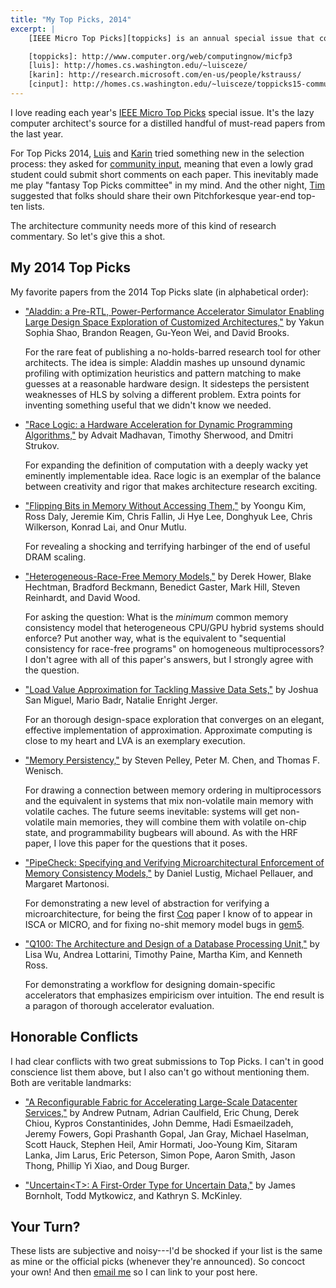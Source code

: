 ```yaml
---
title: "My Top Picks, 2014"
excerpt: |
    [IEEE Micro Top Picks][toppicks] is an annual special issue that collects the best of each year's computer architecture conferences. This year, [the][luis] [chairs][karin] experimented with a [community input process][cinput], which meant that even a lowly grad student could read the submissions and contribute comments. Here are my favorite papers from the year.

    [toppicks]: http://www.computer.org/web/computingnow/micfp3
    [luis]: http://homes.cs.washington.edu/~luisceze/
    [karin]: http://research.microsoft.com/en-us/people/kstrauss/
    [cinput]: http://homes.cs.washington.edu/~luisceze/toppicks15-community-input.md.html
---
```

I love reading each year's [IEEE Micro Top Picks][toppicks] special issue. It's the lazy computer architect's source for a distilled handful of must-read papers from the last year.

For Top Picks 2014, [Luis][] and [Karin][] tried something new in the selection process: they asked for [community input][cinput], meaning that even a lowly grad student could submit short comments on each paper. This inevitably made me play "fantasy Top Picks committee" in my mind. And the other night, [Tim][] suggested that folks should share their own Pitchforkesque year-end top-ten lists.

The architecture community needs more of this kind of research commentary. So let's give this a shot.

[toppicks]: http://www.computer.org/web/computingnow/micfp3
[luis]: http://homes.cs.washington.edu/~luisceze/
[karin]: http://research.microsoft.com/en-us/people/kstrauss/
[cinput]: http://homes.cs.washington.edu/~luisceze/toppicks15-community-input.md.html
[tim]: http://www.cs.ucsb.edu/~sherwood/

## My 2014 Top Picks

My favorite papers from the 2014 Top Picks slate (in alphabetical order):

* ["Aladdin: a Pre-RTL, Power-Performance Accelerator Simulator Enabling Large Design Space Exploration of Customized Architectures,"][aladdin] by Yakun Sophia Shao, Brandon Reagen, Gu-Yeon Wei, and David Brooks.

  For the rare feat of publishing a no-holds-barred research tool for other architects. The idea is simple: Aladdin mashes up unsound dynamic profiling with optimization heuristics and pattern matching to make guesses at a reasonable hardware design. It sidesteps the persistent weaknesses of HLS by solving a different problem. Extra points for inventing something useful that we didn't know we needed.

* ["Race Logic: a Hardware Acceleration for Dynamic Programming Algorithms,"][racelogic] by Advait Madhavan, Timothy Sherwood, and Dmitri Strukov.

  For expanding the definition of computation with a deeply wacky yet eminently implementable idea. Race logic is an exemplar of the balance between creativity and rigor that makes architecture research exciting.

* ["Flipping Bits in Memory Without Accessing Them,"][flipping] by Yoongu Kim, Ross Daly, Jeremie Kim, Chris Fallin, Ji Hye Lee, Donghyuk Lee, Chris Wilkerson, Konrad Lai, and Onur Mutlu.

  For revealing a shocking and terrifying harbinger of the end of useful DRAM scaling.

* ["Heterogeneous-Race-Free Memory Models,"][hrf] by Derek Hower, Blake Hechtman, Bradford Beckmann, Benedict Gaster, Mark Hill, Steven Reinhardt, and David Wood.

  For asking the question: What is the *minimum* common memory consistency model that heterogeneous CPU/GPU hybrid systems should enforce? Put another way, what is the equivalent to "sequential consistency for race-free programs" on homogeneous multiprocessors? I don't agree with all of this paper's answers, but I strongly agree with the question.

* ["Load Value Approximation for Tackling Massive Data Sets,"][lva] by Joshua San Miguel, Mario Badr, Natalie Enright Jerger.

  For an thorough design-space exploration that converges on an elegant, effective implementation of approximation. Approximate computing is close to my heart and LVA is an exemplary execution.

* ["Memory Persistency,"][persistency] by Steven Pelley, Peter M. Chen, and Thomas F. Wenisch.

  For drawing a connection between memory ordering in multiprocessors and the equivalent in systems that mix non-volatile main memory with volatile caches. The future seems inevitable: systems will get non-volatile main memories, they will combine them with volatile on-chip state, and programmability bugbears will abound. As with the HRF paper, I love this paper for the questions that it poses.

* ["PipeCheck: Specifying and Verifying Microarchitectural Enforcement of Memory Consistency Models,"][pipecheck] by Daniel Lustig, Michael Pellauer, and Margaret Martonosi.

  For demonstrating a new level of abstraction for verifying a microarchitecture, for being the first [Coq][] paper I know of to appear in ISCA or MICRO, and for fixing no-shit memory model bugs in [gem5][].

* ["Q100: The Architecture and Design of a Database Processing Unit,"][q100] by Lisa Wu, Andrea Lottarini, Timothy Paine, Martha Kim, and Kenneth Ross.

  For demonstrating a workflow for designing domain-specific accelerators that emphasizes empiricism over intuition. The end result is a paragon of thorough accelerator evaluation.

[racelogic]: http://dl.acm.org/citation.cfm?id=2665747
[q100]: http://dl.acm.org/citation.cfm?id=2541961
[pipecheck]: https://www.princeton.edu/~dlustig/dlustig_MICRO14.pdf
[persistency]: http://dl.acm.org/citation.cfm?id=2665712
[lva]: http://www.eecg.toronto.edu/~enright/lva-micro2014.pdf
[hrf]: http://dl.acm.org/citation.cfm?id=2541981&preflayout=tabs
[flipping]: http://dl.acm.org/citation.cfm?id=2665726
[aladdin]: http://dl.acm.org/citation.cfm?id=2665689
[gem5]: http://gem5.org/Main_Page
[coq]: https://coq.inria.fr

## Honorable Conflicts

I had clear conflicts with two great submissions to Top Picks. I can't in good conscience list them above, but I also can't go without mentioning them. Both are veritable landmarks:

* ["A Reconfigurable Fabric for Accelerating Large-Scale Datacenter Services,"][catapult] by Andrew Putnam, Adrian Caulfield, Eric Chung, Derek Chiou, Kypros Constantinides, John Demme, Hadi Esmaeilzadeh, Jeremy Fowers, Gopi Prashanth Gopal, Jan Gray, Michael Haselman, Scott Hauck, Stephen Heil, Amir Hormati, Joo-Young Kim, Sitaram Lanka, Jim Larus, Eric Peterson, Simon Pope, Aaron Smith, Jason Thong, Phillip Yi Xiao, and Doug Burger.

* ["Uncertain&lt;T&gt;: A First-Order Type for Uncertain Data,"][uncertaint] by James Bornholt, Todd Mytkowicz, and Kathryn S. McKinley.

[catapult]: http://research.microsoft.com/pubs/212001/Catapult_ISCA_2014.pdf
[uncertaint]: http://research.microsoft.com/pubs/208236/asplos077-bornholtA.pdf

## Your Turn?

These lists are subjective and noisy---I'd be shocked if your list is the same as mine or the official picks (whenever they're announced). So concoct your own! And then [email me][me] so I can link to your post here.

[me]: mailto:asampson@cs.washington.edu
